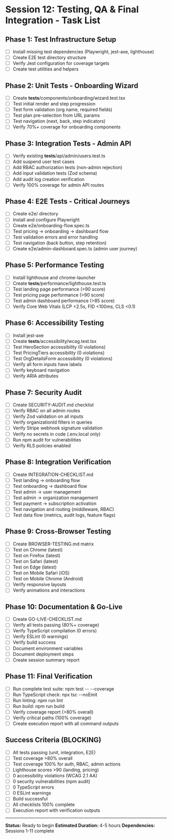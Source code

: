 # Session 12: Testing, QA & Final Integration - Task List

## Phase 1: Test Infrastructure Setup
- [ ] Install missing test dependencies (Playwright, jest-axe, lighthouse)
- [ ] Create E2E test directory structure
- [ ] Verify Jest configuration for coverage targets
- [ ] Create test utilities and helpers

## Phase 2: Unit Tests - Onboarding Wizard
- [ ] Create __tests__/components/onboarding/wizard.test.tsx
- [ ] Test initial render and step progression
- [ ] Test form validation (org name, required fields)
- [ ] Test plan pre-selection from URL params
- [ ] Test navigation (next, back, step indicators)
- [ ] Verify 70%+ coverage for onboarding components

## Phase 3: Integration Tests - Admin API
- [ ] Verify existing __tests__/api/admin/users.test.ts
- [ ] Add suspend user test cases
- [ ] Add RBAC authorization tests (non-admin rejection)
- [ ] Add input validation tests (Zod schema)
- [ ] Add audit log creation verification
- [ ] Verify 100% coverage for admin API routes

## Phase 4: E2E Tests - Critical Journeys
- [ ] Create e2e/ directory
- [ ] Install and configure Playwright
- [ ] Create e2e/onboarding-flow.spec.ts
- [ ] Test pricing → onboarding → dashboard flow
- [ ] Test validation errors and error handling
- [ ] Test navigation (back button, step retention)
- [ ] Create e2e/admin-dashboard.spec.ts (admin user journey)

## Phase 5: Performance Testing
- [ ] Install lighthouse and chrome-launcher
- [ ] Create __tests__/performance/lighthouse.test.ts
- [ ] Test landing page performance (>90 score)
- [ ] Test pricing page performance (>90 score)
- [ ] Test admin dashboard performance (>85 score)
- [ ] Verify Core Web Vitals (LCP <2.5s, FID <100ms, CLS <0.1)

## Phase 6: Accessibility Testing
- [ ] Install jest-axe
- [ ] Create __tests__/accessibility/wcag.test.tsx
- [ ] Test HeroSection accessibility (0 violations)
- [ ] Test PricingTiers accessibility (0 violations)
- [ ] Test OrgDetailsForm accessibility (0 violations)
- [ ] Verify all form inputs have labels
- [ ] Verify keyboard navigation
- [ ] Verify ARIA attributes

## Phase 7: Security Audit
- [ ] Create SECURITY-AUDIT.md checklist
- [ ] Verify RBAC on all admin routes
- [ ] Verify Zod validation on all inputs
- [ ] Verify organizationId filters in queries
- [ ] Verify Stripe webhook signature validation
- [ ] Verify no secrets in code (.env.local only)
- [ ] Run npm audit for vulnerabilities
- [ ] Verify RLS policies enabled

## Phase 8: Integration Verification
- [ ] Create INTEGRATION-CHECKLIST.md
- [ ] Test landing → onboarding flow
- [ ] Test onboarding → dashboard flow
- [ ] Test admin → user management
- [ ] Test admin → organization management
- [ ] Test payment → subscription activation
- [ ] Test navigation and routing (middleware, RBAC)
- [ ] Test data flow (metrics, audit logs, feature flags)

## Phase 9: Cross-Browser Testing
- [ ] Create BROWSER-TESTING.md matrix
- [ ] Test on Chrome (latest)
- [ ] Test on Firefox (latest)
- [ ] Test on Safari (latest)
- [ ] Test on Edge (latest)
- [ ] Test on Mobile Safari (iOS)
- [ ] Test on Mobile Chrome (Android)
- [ ] Verify responsive layouts
- [ ] Verify animations and interactions

## Phase 10: Documentation & Go-Live
- [ ] Create GO-LIVE-CHECKLIST.md
- [ ] Verify all tests passing (80%+ coverage)
- [ ] Verify TypeScript compilation (0 errors)
- [ ] Verify ESLint (0 warnings)
- [ ] Verify build success
- [ ] Document environment variables
- [ ] Document deployment steps
- [ ] Create session summary report

## Phase 11: Final Verification
- [ ] Run complete test suite: npm test -- --coverage
- [ ] Run TypeScript check: npx tsc --noEmit
- [ ] Run linting: npm run lint
- [ ] Run build: npm run build
- [ ] Verify coverage report (>80% overall)
- [ ] Verify critical paths (100% coverage)
- [ ] Create execution report with all command outputs

## Success Criteria (BLOCKING)
- [ ] All tests passing (unit, integration, E2E)
- [ ] Test coverage >80% overall
- [ ] Test coverage 100% for auth, RBAC, admin actions
- [ ] Lighthouse scores >90 (landing, pricing)
- [ ] 0 accessibility violations (WCAG 2.1 AA)
- [ ] 0 security vulnerabilities (npm audit)
- [ ] 0 TypeScript errors
- [ ] 0 ESLint warnings
- [ ] Build successful
- [ ] All checklists 100% complete
- [ ] Execution report with verification outputs

---

**Status:** Ready to begin
**Estimated Duration:** 4-5 hours
**Dependencies:** Sessions 1-11 complete
